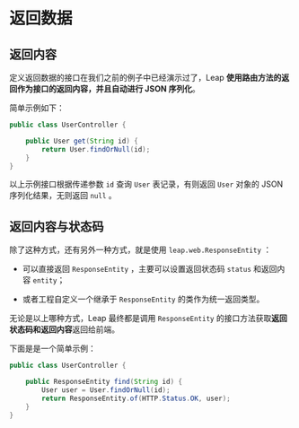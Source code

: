 # 返回数据

## 返回内容

定义返回数据的接口在我们之前的例子中已经演示过了，Leap **使用路由方法的返回作为接口的返回内容，并且自动进行 JSON 序列化**。

简单示例如下：

```java
public class UserController {

    public User get(String id) {
        return User.findOrNull(id);
    }
}
```

以上示例接口根据传递参数 `id` 查询 `User` 表记录，有则返回 `User` 对象的 JSON 序列化结果，无则返回 `null` 。

## 返回内容与状态码

除了这种方式，还有另外一种方式，就是使用 `leap.web.ResponseEntity` ：

- 可以直接返回 `ResponseEntity` ，主要可以设置返回状态码 `status` 和返回内容 `entity`；

- 或者工程自定义一个继承于 `ResponseEntity` 的类作为统一返回类型。

无论是以上哪种方式，Leap 最终都是调用 `ResponseEntity` 的接口方法获取**返回状态码和返回内容**返回给前端。

下面是是一个简单示例：

```java
public class UserController {

    public ResponseEntity find(String id) {
        User user = User.findOrNull(id);
        return ResponseEntity.of(HTTP.Status.OK, user);
    }
}
```